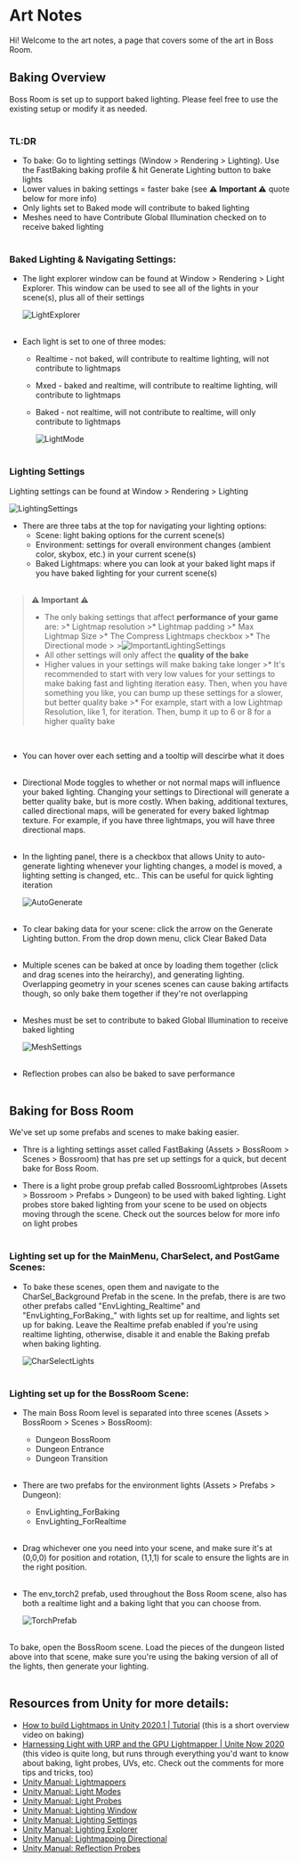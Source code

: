 
# **Art Notes**

Hi! Welcome to the art notes, a page that covers some of the art in Boss Room.

## **Baking Overview**

Boss Room is set up to support baked lighting. Please feel free to use the existing setup or modify it as needed. <br /><br />

### **TL:DR**

* To bake: Go to lighting settings (Window > Rendering > Lighting). Use the FastBaking baking profile & hit Generate Lighting button to bake lights
* Lower values in baking settings = faster bake (see **⚠ Important ⚠** quote below for more info)
* Only lights set to Baked mode will contribute to baked lighting
* Meshes need to have Contribute Global Illumination checked on to receive baked lighting <br /> <br />

### **Baked Lighting & Navigating Settings:**
* The light explorer window can be found at Window > Rendering > Light Explorer. This window can be used to see all of the lights in your scene(s), plus all of their settings <br />

    ![LightExplorer](Images/LightExplorer.png) <br /><br />

* Each light is set to one of three modes: 
  
  * Realtime - not baked, will contribute to realtime lighting, will not contribute to lightmaps
  * Mxed - baked and realtime, will contribute to realtime lighting, will contribute to lightmaps
  * Baked - not realtime, will not contribute to realtime, will only contribute to lightmaps
  
    ![LightMode](Images/LightMode.png) <br /><br />

### **Lighting Settings**

Lighting settings can be found at Window > Rendering > Lighting

![LightingSettings](Images/LightingPanel.png)

* There are three tabs at the top for navigating your lighting options:
  * Scene: light baking options for the current scene(s)
  * Environment: settings for overall environment changes (ambient color, skybox, etc.) in your current scene(s)
  * Baked Lightmaps: where you can look at your baked light maps if you have baked lighting for your current scene(s) <br /><br />
  
> **⚠ Important ⚠**
  >* The only baking settings that affect **performance of your game** are:
    >* Lightmap resolution
    >* Lightmap padding
    >* Max Lightmap Size
    >* The Compress Lightmaps checkbox
    >* The Directional mode 
    >
        >![ImportantLightingSettings](Images/ImportantLightingSettings.png)
  >* All other settings will only affect the **quality of the bake** 
  >* Higher values in your settings will make baking take longer
    >* It's recommended to start with very low values for your settings to make baking fast and lighting iteration easy. Then, when you have something you like, you can bump up these settings for a slower, but better quality bake 
    >* For example, start with a low Lightmap Resolution, like 1, for iteration. Then, bump it up to 6 or 8 for a higher quality bake 

 <br />       
    
* You can hover over each setting and a tooltip will descirbe what it does <br /><br />

* Directional Mode toggles to whether or not normal maps will influence your baked lighting. Changing your settings to Directional will generate a better quality bake, but is more costly. When baking, additional textures, called directional maps, will be generated for every baked lightmap texture. For example, if you have three lightmaps, you will have three directional maps.  <br /><br />

* In the lighting panel, there is a checkbox that allows Unity to auto-generate lighting whenever your lighting changes, a model is moved, a lighting setting is changed, etc.. This can be useful for quick lighting iteration
 
  ![AutoGenerate](Images/AutoGenerateLighting.png) <br /><br />

* To clear baking data for your scene: click the arrow on the Generate Lighting button. From the drop down menu, click Clear Baked Data <br /><br />

* Multiple scenes can be baked at once by loading them together (click and drag scenes into the heirarchy), and generating lighting. Overlapping geometry in your scenes scenes can cause baking artifacts though, so only bake them together if they're not overlapping <br /><br />

* Meshes must be set to contribute to baked Global Illumination to receive baked lighting 
  
  ![MeshSettings](Images/MeshSettings.png) <br /><br />

* Reflection probes can also be baked to save performance <br /><br />

## **Baking for Boss Room**

We've set up some prefabs and scenes to make baking easier.

* Thre is a lighting settings asset called FastBaking (Assets > BossRoom > Scenes > Bossroom) that has pre set up settings for a quick, but decent bake for Boss Room.

* There is a light probe group prefab called BossroomLightprobes (Assets > Bossroom > Prefabs > Dungeon) to be used with baked lighting. Light probes store baked lighting from your scene to be used on objects moving through the scene. Check out the sources below for more info on light probes <br /><br />

### **Lighting set up for the MainMenu, CharSelect, and PostGame Scenes:**

* To bake these scenes, open them and navigate to the CharSel_Background Prefab in the scene. In the prefab, there is are two other prefabs called "EnvLighting_Realtime" and "EnvLighting_ForBaking_" with lights set up for realtime, and lights set up for baking. Leave the Realtime prefab enabled if you're using realtime lighting, otherwise, disable it and enable the Baking prefab when baking lighting.

    ![CharSelectLights](Images/CharSelectLights.png) <br /><br />

### **Lighting set up for the BossRoom Scene:**

* The main Boss Room level is separated into three scenes (Assets > BossRoom > Scenes > BossRoom):
  * Dungeon BossRoom
  * Dungeon Entrance
  * Dungeon Transition <br /><br />

* There are two prefabs for the environment lights (Assets > Prefabs > Dungeon):
  * EnvLighting_ForBaking
  * EnvLighting_ForRealtime <br /><br />

* Drag whichever one you need into your scene, and make sure it's at (0,0,0) for position and rotation, (1,1,1) for scale to ensure the lights are in the right position. <br /><br />

* The env_torch2 prefab, used throughout the Boss Room scene, also has both a realtime light and a baking light that you can choose from.

    ![TorchPrefab](Images/TorchPrefab.png) <br /><br />

To bake, open the BossRoom scene. Load the pieces of the dungeon listed above into that scene, make sure you're using the baking version of all of the lights, then generate your lighting. <br /><br />


## **Resources from Unity for more details:**
  * [How to build Lightmaps in Unity 2020.1 | Tutorial](https://youtu.be/KJ4fl-KBDR8) (this is a short overview video on baking)
  * [Harnessing Light with URP and the GPU Lightmapper | Unite Now 2020](https://youtu.be/hMnetI4-dNY) (this video is quite long, but runs through everything you'd want to know about baking, light probes, UVs, etc. Check out the comments for more tips and tricks, too)
  * [Unity Manual: Lightmappers](https://docs.unity3d.com/Manual/Lightmappers.html)
  * [Unity Manual: Light Modes](https://docs.unity3d.com/Manual/LightModes.html)
  * [Unity Manual: Light Probes](https://docs.unity3d.com/Manual/LightProbes.html)
  * [Unity Manual: Lighting Window](https://docs.unity3d.com/Manual/lighting-window.html)
  * [Unity Manual: Lighting Settings](https://docs.unity3d.com/Manual/class-LightingSettings.html)
  * [Unity Manual: Lighting Explorer](https://docs.unity3d.com/Manual/LightingExplorer.html)
  * [Unity Manual: Lightmapping Directional](https://docs.unity3d.com/Manual/LightmappingDirectional.html)
  * [Unity Manual: Reflection Probes](https://docs.unity3d.com/Manual/class-ReflectionProbe.html)